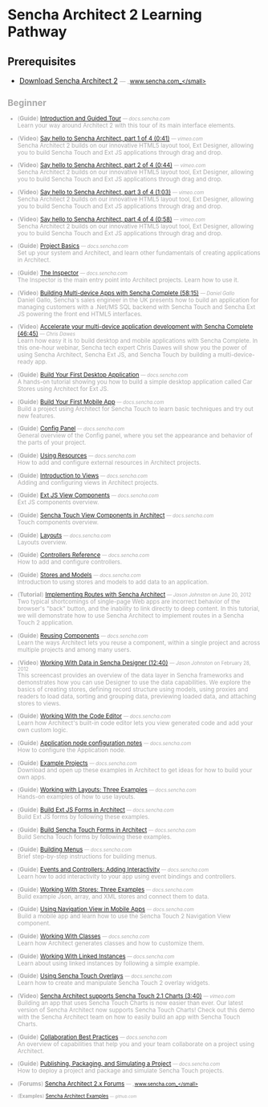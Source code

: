 # Sencha Architect 2 Learning Pathway


## Prerequisites

- [Download Sencha Architect 2](http://www.sencha.com/products/architect/download/) <small style='color:#aaa;'>&mdash; _www.sencha.com_</small>  
  

## Beginner

- (**Guide**) [Introduction and Guided Tour](http://docs.sencha.com/architect/2/#!/guide/intro) <small style='color:#aaa;'>&mdash; _docs.sencha.com_</small>  
  Learn your way around Architect 2 with this tour of its main interface elements.

- (**Video**) [Say hello to Sencha Architect, part 1 of 4 (0:41)](http://vimeo.com/40504820) <small style='color:#aaa;'>&mdash; _vimeo.com_</small>  
  Sencha Architect 2 builds on our innovative HTML5 layout tool, Ext Designer, allowing you to build Sencha Touch and Ext JS applications through drag and drop.

- (**Video**) [Say hello to Sencha Architect, part 2 of 4 (0:44)](http://vimeo.com/40499741) <small style='color:#aaa;'>&mdash; _vimeo.com_</small>  
  Sencha Architect 2 builds on our innovative HTML5 layout tool, Ext Designer, allowing you to build Sencha Touch and Ext JS applications through drag and drop.

- (**Video**) [Say hello to Sencha Architect, part 3 of 4 (1:03)](http://vimeo.com/40500373) <small style='color:#aaa;'>&mdash; _vimeo.com_</small>  
  Sencha Architect 2 builds on our innovative HTML5 layout tool, Ext Designer, allowing you to build Sencha Touch and Ext JS applications through drag and drop.

- (**Video**) [Say hello to Sencha Architect, part 4 of 4 (0:58)](http://vimeo.com/40500092) <small style='color:#aaa;'>&mdash; _vimeo.com_</small>  
  Sencha Architect 2 builds on our innovative HTML5 layout tool, Ext Designer, allowing you to build Sencha Touch and Ext JS applications through drag and drop.

- (**Guide**) [Project Basics](http://docs.sencha.com/architect/2/#!/guide/project_basics) <small style='color:#aaa;'>&mdash; _docs.sencha.com_</small>  
  Set up your system and Architect, and learn other fundamentals of creating applications in Architect.

- (**Guide**) [The Inspector](http://docs.sencha.com/architect/2/#!/guide/project_inspector) <small style='color:#aaa;'>&mdash; _docs.sencha.com_</small>  
  The Inspector is the main entry point into Architect projects. Learn how to use it.

- (**Video**) [Building Multi-device Apps with Sencha Complete (58:15)](http://vimeo.com/52871577) <small style='color:#aaa;'>&mdash; _Daniel Gallo_</small>  
  Daniel Gallo, Sencha's sales engineer in the UK presents how to build an application for managing customers with a .Net/MS SQL backend with Sencha Touch and Sencha Ext JS powering the front end HTML5 interfaces.

- (**Video**) [Accelerate your multi-device application development with Sencha Complete (46:45)](http://vimeo.com/54618369) <small style='color:#aaa;'>&mdash; _Chris Dawes_</small>  
  Learn how easy it is to build desktop and mobile applications with Sencha Complete. In this one-hour webinar, Sencha tech expert Chris Dawes will show you the power of using Sencha Architect, Sencha Ext JS, and Sencha Touch by building a multi-device-ready app.

- (**Guide**) [Build Your First Desktop Application](http://docs.sencha.com/architect/2/#!/guide/first_desktop_app) <small style='color:#aaa;'>&mdash; _docs.sencha.com_</small>  
  A hands-on tutorial showing you how to build a simple desktop application called Car Stores using Architect for Ext JS.

- (**Guide**) [Build Your First Mobile App](http://docs.sencha.com/architect/2/#!/guide/first_mobile_app) <small style='color:#aaa;'>&mdash; _docs.sencha.com_</small>  
  Build a project using Architect for Sencha Touch to learn basic techniques and try out new features.

- (**Guide**) [Config Panel](http://docs.sencha.com/architect/2/#!/guide/config_panel) <small style='color:#aaa;'>&mdash; _docs.sencha.com_</small>  
  General overview of the Config panel, where you set the appearance and behavior of the parts of your project.

- (**Guide**) [Using Resources](http://docs.sencha.com/architect/2/#!/guide/resources) <small style='color:#aaa;'>&mdash; _docs.sencha.com_</small>  
  How to add and configure external resources in Architect projects.

- (**Guide**) [Introduction to Views](http://docs.sencha.com/architect/2/#!/guide/views_intro) <small style='color:#aaa;'>&mdash; _docs.sencha.com_</small>  
  Adding and configuring views in Architect projects.

- (**Guide**) [Ext JS View Components](http://docs.sencha.com/architect/2/#!/guide/views_extjscomp) <small style='color:#aaa;'>&mdash; _docs.sencha.com_</small>  
  Ext JS components overview.

- (**Guide**) [Sencha Touch View Components in Architect](http://docs.sencha.com/architect/2/#!/guide/views_touchcomp) <small style='color:#aaa;'>&mdash; _docs.sencha.com_</small>  
  Touch components overview.

- (**Guide**) [Layouts](http://docs.sencha.com/architect/2/#!/guide/views_layouts) <small style='color:#aaa;'>&mdash; _docs.sencha.com_</small>  
  Layouts overview.

- (**Guide**) [Controllers Reference](http://docs.sencha.com/architect/2/#!/guide/controllers) <small style='color:#aaa;'>&mdash; _docs.sencha.com_</small>  
  How to add and configure controllers.

- (**Guide**) [Stores and Models](http://docs.sencha.com/architect/2/#!/guide/stores_models) <small style='color:#aaa;'>&mdash; _docs.sencha.com_</small>  
  Introduction to using stores and models to add data to an application.

- (**Tutorial**) [Implementing Routes with Sencha Architect](http://www.sencha.com/learn/implementing-routes-with-sencha-architect/) <small style='color:#aaa;'>&mdash; _Jason Johnston_ on June 20, 2012</small>  
  Two typical shortcomings of single-page Web apps are incorrect behavior of the browser's "back" button, and the inability to link directly to deep content. In this tutorial, we will demonstrate how to use Sencha Architect to implement routes in a Sencha Touch 2 application.

- (**Guide**) [Reusing Components](http://docs.sencha.com/architect/2/#!/guide/reusing_components) <small style='color:#aaa;'>&mdash; _docs.sencha.com_</small>  
  Learn the ways Architect lets you reuse a component, within a single project and across multiple projects and among many users.

- (**Video**) [Working With Data in Sencha Designer (12:40)](http://www.sencha.com/learn/working-with-data-in-sencha-designer/) <small style='color:#aaa;'>&mdash; _Jason Johnston_ on February 28, 2012</small>  
  This screencast provides an overview of the data layer in Sencha frameworks and demonstrates how you can use Designer to use the data capabilities. We explore the basics of creating stores, defining record structure using models, using proxies and readers to load data, sorting and grouping data, previewing loaded data, and attaching stores to views.

- (**Guide**) [Working With the Code Editor](http://docs.sencha.com/architect/2/#!/guide/custom_code) <small style='color:#aaa;'>&mdash; _docs.sencha.com_</small>  
  Learn how Architect's built-in code editor lets you view generated code and add your own custom logic.

- (**Guide**) [Application node configuration notes](http://docs.sencha.com/architect/2/#!/guide/application_node) <small style='color:#aaa;'>&mdash; _docs.sencha.com_</small>  
  How to configure the Application node.

- (**Guide**) [Example Projects](http://docs.sencha.com/architect/2/#!/guide/examples) <small style='color:#aaa;'>&mdash; _docs.sencha.com_</small>  
  Download and open up these examples in Architect to get ideas for how to build your own apps.

- (**Guide**) [Working with Layouts: Three Examples](http://docs.sencha.com/architect/2/#!/guide/views_layoutexamples) <small style='color:#aaa;'>&mdash; _docs.sencha.com_</small>  
  Hands-on examples of how to use layouts.

- (**Guide**) [Build Ext JS Forms in Architect](http://docs.sencha.com/architect/2/#!/guide/views_forms_extjs) <small style='color:#aaa;'>&mdash; _docs.sencha.com_</small>  
  Build Ext JS forms by following these examples.

- (**Guide**) [Build Sencha Touch Forms in Architect](http://docs.sencha.com/architect/2/#!/guide/views_forms_touch) <small style='color:#aaa;'>&mdash; _docs.sencha.com_</small>  
  Build Sencha Touch forms by following these examples.

- (**Guide**) [Building Menus](http://docs.sencha.com/architect/2/#!/guide/views_buildmenu) <small style='color:#aaa;'>&mdash; _docs.sencha.com_</small>  
  Brief step-by-step instructions for building menus.

- (**Guide**) [Events and Controllers: Adding Interactivity](http://docs.sencha.com/architect/2/#!/guide/interactivity) <small style='color:#aaa;'>&mdash; _docs.sencha.com_</small>  
  Learn how to add interactivity to your app using event bindings and controllers.

- (**Guide**) [Working With Stores: Three Examples](http://docs.sencha.com/architect/2/#!/guide/stores_examples) <small style='color:#aaa;'>&mdash; _docs.sencha.com_</small>  
  Build example Json, array, and XML stores and connect them to data.

- (**Guide**) [Using Navigation View in Mobile Apps](http://docs.sencha.com/architect/2/#!/guide/navigationview) <small style='color:#aaa;'>&mdash; _docs.sencha.com_</small>  
  Build a mobile app and learn how to use the Sencha Touch 2 Navigation View component.

- (**Guide**) [Working With Classes](http://docs.sencha.com/architect/2/#!/guide/classes) <small style='color:#aaa;'>&mdash; _docs.sencha.com_</small>  
  Learn how Architect generates classes and how to customize them.

- (**Guide**) [Working With Linked Instances](http://docs.sencha.com/architect/2/#!/guide/linked_instances) <small style='color:#aaa;'>&mdash; _docs.sencha.com_</small>  
  Learn about using linked instances by following a simple example.

- (**Guide**) [Using Sencha Touch Overlays](http://docs.sencha.com/architect/2/#!/guide/touch_overlays) <small style='color:#aaa;'>&mdash; _docs.sencha.com_</small>  
  Learn how to create and manipulate Sencha Touch 2 overlay widgets.

- (**Video**) [Sencha Architect supports Sencha Touch 2.1 Charts (3:40)](http://vimeo.com/52875480) <small style='color:#aaa;'>&mdash; _vimeo.com_</small>  
  Building an app that uses Sencha Touch Charts is now easier than ever. Our latest version of Sencha Architect now supports Sencha Touch Charts! Check out this demo with the Sencha Architect team on how to easily build an app with Sencha Touch Charts.

- (**Guide**) [Collaboration Best Practices](http://docs.sencha.com/architect/2/#!/guide/collaboration) <small style='color:#aaa;'>&mdash; _docs.sencha.com_</small>  
  An overview of capabilities that help you and your team collaborate on a project using Architect.

- (**Guide**) [Publishing, Packaging, and Simulating a Project](http://docs.sencha.com/architect/2/#!/guide/deploy) <small style='color:#aaa;'>&mdash; _docs.sencha.com_</small>  
  How to deploy a project and package and simulate Sencha Touch projects.

- (**Forums**) [Sencha Architect 2.x Forums](http://www.sencha.com/forum/forumdisplay.php?99-Sencha-Architect-Forums-2.x) <small style='color:#aaa;'>&mdash; _www.sencha.com_</small>  
  
- (**Examples**) [Sencha Architect Examples](https://github.com/SenchaArchitect) <small style='color:#aaa;'>&mdash; _github.com_</small>  
  


